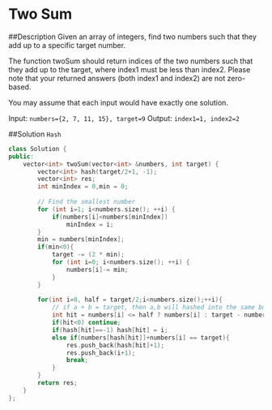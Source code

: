 Two Sum
========
##Description
Given an array of integers, find two numbers such that they add up to a specific target number.

The function twoSum should return indices of the two numbers such that they add up to the target, where index1 must be less than index2. Please note that your returned answers (both index1 and index2) are not zero-based.

You may assume that each input would have exactly one solution.

Input: `numbers={2, 7, 11, 15}, target=9`
Output: `index1=1, index2=2`

##Solution
`Hash`
```cpp
class Solution {
public:
    vector<int> twoSum(vector<int> &numbers, int target) {
        vector<int> hash(target/2+1, -1);
        vector<int> res;
        int minIndex = 0,min = 0;
        
        // Find the smallest number
        for (int i=1; i<numbers.size(); ++i) {
            if(numbers[i]<numbers[minIndex])
                minIndex = i;
        }
        min = numbers[minIndex];
        if(min<0){
            target -= (2 * min);
            for (int i=0; i<numbers.size(); ++i) {
                numbers[i]-= min;
            }
        }
       
        for(int i=0, half = target/2;i<numbers.size();++i){
            // if a + b = target, then a,b will hashed into the same bucket
            int hit = numbers[i] <= half ? numbers[i] : target - numbers[i];
            if(hit<0) continue;
            if(hash[hit]==-1) hash[hit] = i;
            else if(numbers[hash[hit]]+numbers[i] == target){
                res.push_back(hash[hit]+1);
                res.push_back(i+1);
                break;
            }
        }
        return res;
    }
};
```